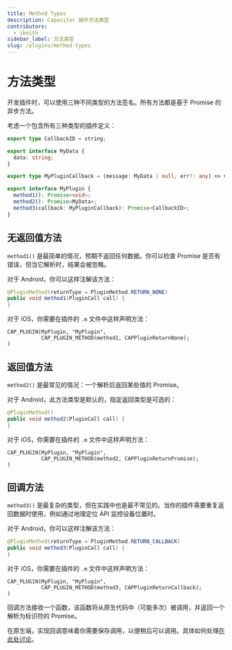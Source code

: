 ```yaml
---
title: Method Types
description: Capacitor 插件方法类型
contributors:
  - ikeith
sidebar_label: 方法类型
slug: /plugins/method-types
---
```


# 方法类型

开发插件时，可以使用三种不同类型的方法签名。所有方法都是基于 Promise 的异步方法。

考虑一个包含所有三种类型的插件定义：

```typescript
export type CallbackID = string;

export interface MyData {
  data: string;
}

export type MyPluginCallback = (message: MyData | null, err?: any) => void;

export interface MyPlugin {
  method1(): Promise<void>;
  method2(): Promise<MyData>;
  method3(callback: MyPluginCallback): Promise<CallbackID>;
}
```

## 无返回值方法

`method1()` 是最简单的情况，预期不返回任何数据。你可以检查 Promise 是否有错误，但当它解析时，结果会被忽略。

对于 Android，你可以这样注解该方法：

```java
@PluginMethod(returnType = PluginMethod.RETURN_NONE)
public void method1(PluginCall call) {
}
```

对于 iOS，你需要在插件的 `.m` 文件中这样声明方法：

```objc
CAP_PLUGIN(MyPlugin, "MyPlugin",
           CAP_PLUGIN_METHOD(method1, CAPPluginReturnNone);
)
```

## 返回值方法

`method2()` 是最常见的情况：一个解析后返回某些值的 Promise。

对于 Android，此方法类型是默认的，指定返回类型是可选的：

```java
@PluginMethod()
public void method2(PluginCall call) {
}
```

对于 iOS，你需要在插件的 `.m` 文件中这样声明方法：

```objc
CAP_PLUGIN(MyPlugin, "MyPlugin",
           CAP_PLUGIN_METHOD(method2, CAPPluginReturnPromise);
)
```

## 回调方法

`method3()` 是最复杂的类型，但在实践中也是最不常见的。当你的插件需要重复返回数据时使用，例如通过地理定位 API 监控设备位置时。

对于 Android，你可以这样注解该方法：

```java
@PluginMethod(returnType = PluginMethod.RETURN_CALLBACK)
public void method3(PluginCall call) {
}
```

对于 iOS，你需要在插件的 `.m` 文件中这样声明方法：

```objc
CAP_PLUGIN(MyPlugin, "MyPlugin",
           CAP_PLUGIN_METHOD(method3, CAPPluginReturnCallback);
)
```

回调方法接收一个函数，该函数将从原生代码中（可能多次）被调用，并返回一个解析为标识符的 Promise。

在原生端，实现回调意味着你需要保存调用，以便稍后可以调用。具体如何处理[在此处讨论](/main/reference/core-apis/saving-calls.md)。